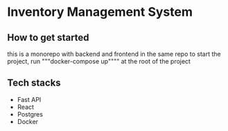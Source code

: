 # Inventory Management System

## How to get started
this is a monorepo with backend and frontend in the same repo
to start the project, run """docker-compose up"""" at the root of the project

## Tech stacks
- Fast API
- React
- Postgres
- Docker